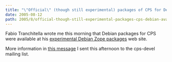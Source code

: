 ```yaml
---
title: "\"Official\" (though still experimental) packages of CPS for Debian available"
date: 2005-08-12
path: 2005/8/official-though-still-experimental-packages-cps-debian-available
---
```


Fabio Tranchitella wrote me this morning that Debian packages for CPS were available at his <a href="http://www.kobold.it/debian/experimental/">experimental Debian Zope
packages</a> web site.

More information in <a href="http://lists.nuxeo.com/pipermail/cps-devel/2005-August/001556.html">this
message</a> I sent this afternoon to the cps-devel mailing list. 


